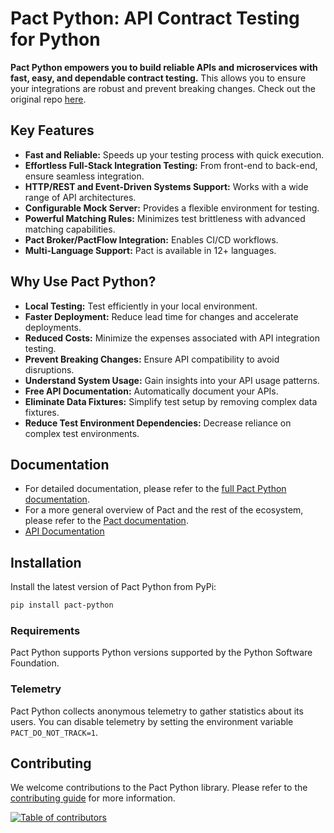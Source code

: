 # Pact Python: API Contract Testing for Python

**Pact Python empowers you to build reliable APIs and microservices with fast, easy, and dependable contract testing.** This allows you to ensure your integrations are robust and prevent breaking changes. Check out the original repo [here](https://github.com/pact-foundation/pact-python).

## Key Features

*   **Fast and Reliable:** Speeds up your testing process with quick execution.
*   **Effortless Full-Stack Integration Testing:** From front-end to back-end, ensure seamless integration.
*   **HTTP/REST and Event-Driven Systems Support:** Works with a wide range of API architectures.
*   **Configurable Mock Server:** Provides a flexible environment for testing.
*   **Powerful Matching Rules:** Minimizes test brittleness with advanced matching capabilities.
*   **Pact Broker/PactFlow Integration:** Enables CI/CD workflows.
*   **Multi-Language Support:** Pact is available in 12+ languages.

## Why Use Pact Python?

*   **Local Testing:** Test efficiently in your local environment.
*   **Faster Deployment:** Reduce lead time for changes and accelerate deployments.
*   **Reduced Costs:** Minimize the expenses associated with API integration testing.
*   **Prevent Breaking Changes:** Ensure API compatibility to avoid disruptions.
*   **Understand System Usage:** Gain insights into your API usage patterns.
*   **Free API Documentation:** Automatically document your APIs.
*   **Eliminate Data Fixtures:** Simplify test setup by removing complex data fixtures.
*   **Reduce Test Environment Dependencies:** Decrease reliance on complex test environments.

## Documentation

*   For detailed documentation, please refer to the [full Pact Python documentation](https://pact-foundation.github.io/pact-python).
*   For a more general overview of Pact and the rest of the ecosystem, please refer to the [Pact documentation](https://docs.pact.io).
*   [API Documentation](https://pact-foundation.github.io/pact-python/API)

## Installation

Install the latest version of Pact Python from PyPi:

```bash
pip install pact-python
```

### Requirements

Pact Python supports Python versions supported by the Python Software Foundation.

### Telemetry

Pact Python collects anonymous telemetry to gather statistics about its users. You can disable telemetry by setting the environment variable `PACT_DO_NOT_TRACK=1`.

## Contributing

We welcome contributions to the Pact Python library. Please refer to the [contributing guide](CONTRIBUTING.md) for more information.

[![Table of contributors](https://contrib.rocks/image?repo=pact-foundation/pact-python)](https://github.com/pact-foundation/pact-python/graphs/contributors)